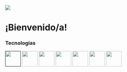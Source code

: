 <img src="https://github.com/matias-romoli/matias-romoli/blob/main/Matias%20r%C3%B3moli%20GIT.png">


# ¡Bienvenido/a!

### Tecnologías
[<img src="https://cdn-icons-png.flaticon.com/512/174/174854.png" width="50"/>]()
<img src="https://cdn-icons-png.flaticon.com/512/732/732190.png" width="50"/>
<img src="https://cdn-icons-png.flaticon.com/512/5968/5968292.png" width="50"/>
<img src="https://cdn-icons-png.flaticon.com/512/1126/1126012.png" width="50"/>
<img src="https://cdn-icons-png.flaticon.com/512/5968/5968322.png" width="50"/>
<img src="https://iconarchive.com/download/i106060/papirus-team/papirus-apps/mysql-workbench.ico" width="50p"/>
<img src="https://www.tutorialsteacher.com/Content/images/home/mongodb.svg" width="50px"/>
